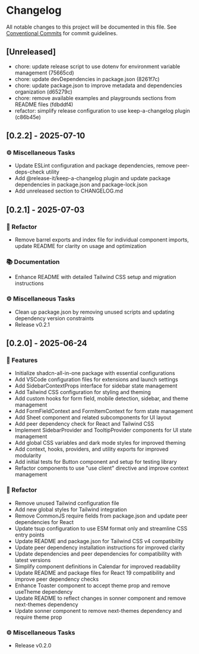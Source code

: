 # Changelog

All notable changes to this project will be documented in this file. See [Conventional Commits](https://conventionalcommits.org) for commit guidelines.

## [Unreleased]

- chore: update release script to use dotenv for environment variable management (75665cd)
- chore: update devDependencies in package.json (8261f7c)
- chore: update package.json to improve metadata and dependencies organization (d65279c)
- chore: remove available examples and playgrounds sections from README files (fdbddf4)
- refactor: simplify release configuration to use keep-a-changelog plugin (c86b45e)

## [0.2.2] - 2025-07-10

### ⚙️ Miscellaneous Tasks

- Update ESLint configuration and package dependencies, remove peer-deps-check utility
- Add @release-it/keep-a-changelog plugin and update package dependencies in package.json and package-lock.json
- Add unreleased section to CHANGELOG.md

## [0.2.1] - 2025-07-03

### 🚜 Refactor

- Remove barrel exports and index file for individual component imports, update README for clarity on usage and optimization

### 📚 Documentation

- Enhance README with detailed Tailwind CSS setup and migration instructions

### ⚙️ Miscellaneous Tasks

- Clean up package.json by removing unused scripts and updating dependency version constraints
- Release v0.2.1

## [0.2.0] - 2025-06-24

### 🚀 Features

- Initialize shadcn-all-in-one package with essential configurations
- Add VSCode configuration files for extensions and launch settings
- Add SidebarContextProps interface for sidebar state management
- Add Tailwind CSS configuration for styling and theming
- Add custom hooks for form field, mobile detection, sidebar, and theme management
- Add FormFieldContext and FormItemContext for form state management
- Add Sheet component and related subcomponents for UI layout
- Add peer dependency check for React and Tailwind CSS
- Implement SidebarProvider and TooltipProvider components for UI state management
- Add global CSS variables and dark mode styles for improved theming
- Add context, hooks, providers, and utility exports for improved modularity
- Add initial tests for Button component and setup for testing library
- Refactor components to use "use client" directive and improve context management

### 🚜 Refactor

- Remove unused Tailwind configuration file
- Add new global styles for Tailwind integration
- Remove CommonJS require fields from package.json and update peer dependencies for React
- Update tsup configuration to use ESM format only and streamline CSS entry points
- Update README and package.json for Tailwind CSS v4 compatibility
- Update peer dependency installation instructions for improved clarity
- Update dependencies and peer dependencies for compatibility with latest versions
- Simplify component definitions in Calendar for improved readability
- Update README and package files for React 19 compatibility and improve peer dependency checks
- Enhance Toaster component to accept theme prop and remove useTheme dependency
- Update README to reflect changes in sonner component and remove next-themes dependency
- Update sonner component to remove next-themes dependency and require theme prop

### ⚙️ Miscellaneous Tasks

- Release v0.2.0
